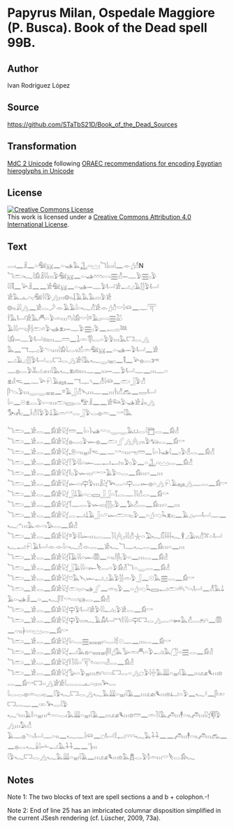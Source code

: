 # Papyrus Milan, Ospedale Maggiore (P. Busca). Book of the Dead spell 99B.

## Author 

Ivan Rodríguez López

## Source 

https://github.com/STaTbS21D/Book_of_the_Dead_Sources

## Transformation 

[MdC 2 Unicode](https://statbs21d.github.io/mdc2unicode.html) following [ORAEC recommendations for encoding Egyptian hieroglyphs in Unicode](https://github.com/oraec/recommendations-encoding-hieroglyphs)

## License 

<a rel="license" href="http://creativecommons.org/licenses/by/4.0/"><img alt="Creative Commons License" style="border-width:0" src="https://i.creativecommons.org/l/by/4.0/88x31.png" /></a><br />This work is licensed under a <a rel="license" href="http://creativecommons.org/licenses/by/4.0/">Creative Commons Attribution 4.0 International License</a>.

## Text 

<hiero><rubrum>𓂋𓏤𓈖𓏎𓈖𓏏𓅕𓄚𓈖𓏏𓊛𓅓𓊻𓏏𓈉𓆓𓌃𓏥𓇋𓈖</rubrum>𓁹𓊨𓀭N<br>
<rubrum>𓆓𓂧𓆑</rubrum>𓇋𓀁𓏎𓇋𓇋𓏥𓅱𓅕𓄚𓈖𓏏𓊛𓏌𓏌𓏌𓇯𓈗𓀭𓋭𓊃𓅱𓈗𓊪𓅱<br>
𓇋𓇋𓌟𓈖𓅪𓏎𓈖𓈖𓀀𓅕𓄚𓈖𓏏𓊛𓋭𓊃𓅱𓂡𓀀𓂝𓈎𓄿𓂭𓂭𓅱𓂡<br>
𓀀𓅓𓊵𓏏𓊪𓅕𓇋𓇋𓅱𓂻𓏥𓊗𓏭𓆼𓄿𓅓𓅓𓏥𓅱𓀀<br>
𓊗𓏭𓇍𓇋𓂻𓈖𓀀𓂋𓌳𓁹𓄿𓄿𓇋𓏏𓆑𓀭𓀀𓁹𓊨𓀭𓎟𓇋𓆛𓈖𓊃𓋳<br>
𓌂𓅓𓂡𓀀𓅓𓄫𓏏𓅱𓏛𓏥𓄣𓏤𓇋𓀁𓎟𓇋𓎼𓄿𓊪𓇯𓈗𓅷<br>
𓄿𓇋𓇋𓂺𓋴𓐪𓂧𓏌𓅱𓊛𓁷𓏤𓋭𓊃𓅱𓈗𓊪𓅱𓈖<rubrum>𓉻𓊪𓊪𓆙</rubrum><br>
𓇋𓀁𓋭𓊃𓅱𓂡𓁶𓏤𓏥𓊃𓏠𓈖𓍖𓏛𓄊𓋴𓂋𓏏𓅱𓅱𓏥𓅓𓉐𓂋𓂻<br>
𓅓𓈖𓄓𓊃𓊪𓅱𓌪𓏥𓇋𓀁𓇋𓂋𓏭𓀹𓏛𓅕𓄚𓈖𓏏𓊛𓋭𓅱𓂡𓈖𓀀<br>
𓂝𓄿𓈎𓂭𓂭𓅱𓂡𓂋𓉐𓂋𓂻𓀀𓇋𓅓𓆑𓇾𓏤𓈇𓊪𓈖𓌟𓈖𓅪𓐍𓂋𓀒<br>
𓊃𓐍𓂋𓅱𓀡𓐟𓏤𓏥𓇋𓅓𓆑𓁷𓏤𓁶𓏤𓏥𓊃𓈖𓏥𓋭𓊃𓅱𓂡𓊃𓈖𓏥𓊃𓏏<br>
𓁷𓏤𓎛𓌼𓈖𓊃𓅪𓍯𓄿𓈐𓈖𓄓𓊃𓄹𓈖𓁚𓇋𓆛𓈖𓂧𓃀𓅱𓀭<br>
𓋴𓌫𓅱𓏥𓇾𓇾𓈇𓈇𓈖𓎼𓄿𓃀𓀭𓊦𓏥𓊃𓈖𓏥𓌂𓏤𓀭𓃹𓈖𓉿𓂡<br>
𓇋𓏏𓈖𓇳𓁷𓂋𓅱𓇯𓏥𓂧𓈙𓂋𓅟𓏎𓈖𓈖𓀀𓃛𓅱𓊛𓀀𓇍𓏭𓂻<br>
𓅜𓏤𓀻𓊪𓈖𓌢𓀭𓇋𓅱𓅱𓍑𓄿𓏛𓎡𓂋𓃀𓅱𓂋𓐍𓏛𓈖𓎡𓇋𓅓<br>
<br>
<rubrum>𓆓𓂧𓈖𓀀𓂋𓈖𓀁𓀀𓇋𓋔𓏠𓈖𓇋𓏏𓌙𓊛</rubrum>𓎟𓏏𓇾𓇾𓅓𓂓𓂋𓇋𓉬𓂋𓈖𓀁𓁐<br>
<rubrum>𓆓𓂧𓈖𓀀𓂋𓈖𓀁𓀀𓇋𓋔𓐍𓂋𓊪𓅱𓆱</rubrum>𓐍𓈖𓂧𓂾𓂻𓐑𓊪𓏭𓅱𓃓𓂋𓈖𓀁𓎡<br>
<rubrum>𓆓𓂧𓈖𓀀𓂋𓈖𓀁𓀀𓇋𓋔𓄂𓏏𓏭𓈇𓏤</rubrum>𓎛𓌼𓈖𓊃𓎡𓏏𓏥𓁸𓏠𓈖𓇋𓏏𓌙𓊛𓇋𓈖𓊪𓅱𓁢𓂋𓈖𓀁𓀭<br>
<rubrum>𓆓𓂧𓈖𓀀𓂋𓈖𓀁𓀀𓇋𓋔𓇅𓅱𓇋𓇋𓏏𓆱</rubrum>𓊃𓂝𓂝𓏭𓅱𓊪𓅱𓈖𓏏𓊻𓏏𓈉𓂋𓈖𓀁𓀭<br>
<rubrum>𓆓𓂧𓈖𓀀𓂋𓈖𓀁𓀀𓇋𓋔𓎛𓊪𓅱𓆱𓏥</rubrum>𓎡𓎡𓄿𓅱𓏏𓂋𓈖𓀁𓏥𓏏𓈖𓏥<br>
<rubrum>𓆓𓂧𓈖𓀀𓂋𓈖𓀁𓀀𓇋𓋔𓆱𓏏𓏤𓊡𓅱𓏥</rubrum>𓏎𓋔𓅨𓂋𓏏𓊡𓐛𓆱𓐍𓏏𓂻𓍯𓄿𓈐𓂻𓊃𓂋𓈖𓀁𓎡<br>
<rubrum>𓆓𓂧𓈖𓀀𓂋𓈖𓀁𓀀𓇋𓋔𓃀𓍑𓄿𓏏𓊌</rubrum>𓈙𓃀𓃀𓏏𓄈𓐛𓊃𓍘𓇋𓀭𓂋𓈖𓀁𓎡<br>
<rubrum>𓆓𓂧𓈖𓀀𓂋𓈖𓀁𓀀𓇋𓋔𓄊𓊃𓂋𓅱𓆱𓏥</rubrum>𓂭𓂭𓂭𓊪𓅱𓈖𓅃𓀭𓂋𓈖𓀁𓏥𓏏𓈖𓏥<br>
<rubrum>𓆓𓂧𓈖𓀀𓂋𓈖𓀁𓀀𓇋𓋔𓐛𓂝𓍑𓄿𓃀𓏏𓎺𓆱</rubrum>𓂧𓏏𓏤𓊪𓅱𓈖𓏏𓊨𓏏𓆇𓆗𓁷𓏤𓊪𓈖𓄿𓈎𓂷𓂡𓊃𓈖𓆑𓂐𓏥𓅓𓁹𓏏𓏤𓅃𓂋𓈖𓀁𓁐<br>
<rubrum>𓆓𓂧𓈖𓀀𓂋𓈖𓀁𓀀𓇋𓋔𓎼𓅱𓇋𓇋𓆱𓏥</rubrum>𓐛𓊃𓍘𓇋𓐑𓊪𓇋𓇋𓀭𓇼𓏏𓅐𓆑𓏁𓌢𓌢𓌢𓆑𓇉𓈎𓄿𓏭𓀭𓎁𓏏𓂡𓆑𓂝𓍯𓄿𓂡𓁹𓁹𓇋𓏏𓆑𓀭𓁹𓂋𓈖𓀀𓆑𓆓𓊃𓆑𓂋𓈖𓀁𓏥𓏏𓈖𓏥<br>
<rubrum>𓆓𓂧𓈖𓀀𓂋𓈖𓀁𓀀𓇋𓋔𓄥𓄿𓇋𓇋𓏏𓆱</rubrum>𓏃𓈖𓏏𓏭𓎛𓋴𓊪𓅱𓏏𓈖𓏥𓂋𓈖𓀁𓁐<br>
<rubrum>𓆓𓂧𓈖𓀀𓂋𓈖𓀁𓀀𓇋𓋔𓃀𓄿𓇋𓇋𓏏𓆱</rubrum>𓌸𓂋𓏏𓅱𓀁𓁐𓆓𓏏𓇾𓂋𓈖𓀁𓁐<br>
<rubrum>𓆓𓂧𓈖𓀀𓂋𓈖𓀁𓀀𓇋𓋔𓈞𓅓𓊦𓆱</rubrum>𓂝𓈎𓄿𓅱𓂭𓂭𓏛𓅱𓃀𓈖𓇳𓅓𓈗𓂋𓈖𓀁𓎡<br>
<rubrum>𓆓𓂧𓈖𓀀𓂋𓈖𓀁𓀀𓇋𓋔𓂧𓊪𓏏𓊛</rubrum>𓂾𓈖𓏛𓊪𓅱𓈖𓏏𓊨𓏏𓆇𓆗𓈙𓂝𓂧𓄦𓌪𓂡𓈖𓁚𓅓𓍑𓄿𓏏𓊛𓏎𓈖𓏏𓈖𓆑𓋴𓎝𓎡𓏏𓏏𓊞𓂋𓈖𓀁𓁐<br>
<rubrum>𓆓𓂧𓈖𓀀𓂋𓈖𓀁𓀀𓇋𓋔𓊡𓅱𓂡𓀀</rubrum>𓅱𓇋𓇋𓂝𓊪𓅱𓀀𓂋𓈖𓀁𓎡<br>
<rubrum>𓆓𓂧𓈖𓀀𓂋𓈖𓀁𓀀𓇋𓋔𓊡𓅱𓏥</rubrum>𓆑𓄿𓀋𓂡𓎔𓎛𓇋𓇋𓏏𓊡𓉐𓂋𓂻𓐛𓏏𓍃𓅓𓀭𓂋𓂉𓏤𓄹𓈖𓏃𓈖𓏏𓏭𓋀𓏏𓏏𓈉𓂋𓈖𓀁𓎡<br>
<rubrum>𓆓𓂧𓈖𓀀𓂋𓈖𓀁𓀀𓇋𓋔𓇋𓏏𓂋𓈗𓈘𓈇𓏤</rubrum>𓏏𓂋𓇋𓆴𓇳𓊃𓈖𓏥𓂋𓈖𓀁𓎡<br>
<rubrum>𓆓𓂧𓈖𓀀𓂋𓈖𓀁𓀀𓇋𓋔𓂝𓅓𓐍𓏏𓈘𓈇𓏤</rubrum>𓋴𓎛𓊨𓅓𓅭𓏛𓄫𓏏𓅱𓂝𓏤𓅓𓃂𓏏𓈗𓂋𓈖𓀁𓁐<br>
<rubrum>𓆓𓂧𓈖𓀀𓂋𓈖𓀁𓀀𓇋𓋔𓎛𓍘𓇋𓇋𓏏𓋳</rubrum>𓏌𓏏𓇯𓁐𓂋𓈖𓀁𓁐<br>
<rubrum>𓆓𓂧𓈖𓀀𓂋𓈖𓀁𓀀𓇋𓋔𓅭𓏏𓅱𓈇𓏥</rubrum>𓂉𓏤𓄹𓇯𓉐𓂋𓏏𓂻𓐎𓅱𓇋𓏶𓅓𓇏𓏏𓈇𓏤𓇋𓄿𓈖𓏥𓃭𓆰𓏥𓊖𓂋𓈖𓀁𓎡𓉐𓏏𓂻𓀂𓀀𓇋𓐛𓐛𓊵𓏏𓊪𓏥𓅨𓂋<br>
<rubrum>𓇋𓂋𓂋𓐍𓏛𓂋𓏤𓊪𓈖𓇋𓅱𓆑𓉐𓂋𓂻𓆑𓅓𓇏𓏏𓈇𓏤𓇋𓄿𓈖𓏥𓃭𓏤𓆰𓏥𓊖𓂞𓏏𓅱𓈖𓆑𓍲𓈖𓋴𓏒𓉐𓂋𓊃𓈖𓏒𓅨𓂋𓇋𓅱</rubrum><br>
<rubrum>𓆑𓄹𓏥𓄿𓎛𓏏𓈇𓏥𓍬𓏏𓏏𓂋𓏤𓅓𓇏𓏏𓈇𓏤𓇋𓄿𓈖𓏥𓃭𓆰𓏥𓊖𓏠𓈖𓏛𓍘𓇋𓅓𓌾𓏥𓇣𓏏𓏭𓌾𓏥𓇋𓋔𓌞𓋴𓅱𓂻𓏥𓅃𓀭</rubrum><br>
<rubrum>𓄿𓊃𓐍𓌪𓂡𓊃𓏏𓏭𓈖𓆑𓊃𓇋𓆛𓈖𓐎𓂡𓎛𓂝𓄹𓄹𓄹𓆑𓅓𓇑𓇑𓈖𓈖𓌾𓏥𓇣𓏏𓏭𓌾𓏥𓃹𓈖𓈖𓐍𓂋𓆑𓏇𓇋𓌡𓂝𓅓𓇑𓇑𓈖𓈖𓊹𓏥</rubrum><br>
<rubrum>𓇋𓅱𓆑𓉐𓂋𓂻𓆑𓅓𓇏𓏏𓈇𓏤𓇋𓄿𓈖𓏥𓃭𓆰𓏥𓊖𓅓𓆣𓂋𓅱𓀾𓏛𓏥𓎟𓌸𓂋𓀁𓆑</rubrum><br></hiero>

## Notes 

Note 1: The two blocks of text  are spell sections a and b \+ colophon.-!

Note 2: End of line 25 has an imbricated columnar disposition simplified in the current JSesh rendering (cf. Lüscher, 2009, 73a).